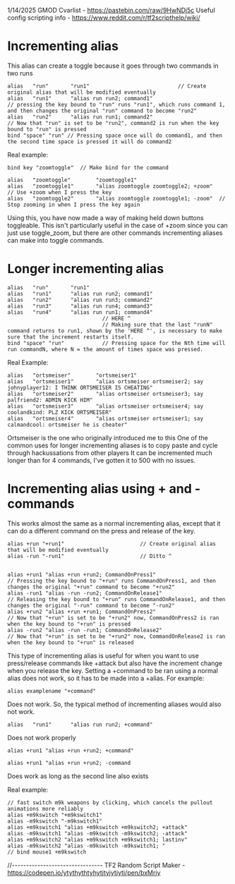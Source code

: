1/14/2025 GMOD Cvarlist - https://pastebin.com/raw/9HwNDj5c 
Useful config scripting info - https://www.reddit.com/r/tf2scripthelp/wiki/


# Incrementing alias
This alias can create a toggle because it goes through two commands in two runs
```
alias 	"run" 		"run1"			                  // Create original alias that will be modified eventually
alias 	"run1"		"alias run run2; command1"    
// pressing the key bound to "run" runs "run1", which runs command 1, and then changes the original "run" command to become "run2"
alias 	"run2" 		"alias run run1; command2"
// Now that "run" is set to be "run2", command2 is run when the key bound to "run" is pressed 
bind "space" "run" // Pressing space once will do command1, and then the second time space is pressed it will do command2
```
Real example: 
```
bind key "zoomtoggle"  // Make bind for the command

alias 	"zoomtoggle" 		"zoomtoggle1"					
alias 	"zoomtoggle1"		"alias zoomtoggle zoomtoggle2; +zoom"    // Use +zoom when I press the key
alias 	"zoomtoggle2" 		"alias zoomtoggle zoomtoggle1; -zoom"  // Stop zooming in when I press the key again
```
Using this, you have now made a way of making held down buttons toggleable. 
This isn't particularly useful in the case of +zoom since you can just use toggle_zoom, but there are other commands incrementing aliases can make into toggle commands.

# Longer incrementing alias
```
alias 	"run" 		"run1"			                 
alias 	"run1"		"alias run run2; command1"    
alias 	"run2" 		"alias run run3; command2"
alias 	"run3" 		"alias run run4; command3"
alias 	"run4" 		"alias run run1; command4"    
                              // HERE ^
                              // Making sure that the last "runN" command returns to run1, shown by the 'HERE ^', is necessary to make sure that the increment restarts itself.
bind "space" "run"            // Pressing space for the Nth time will run commandN, where N = the amount of times space was pressed.
```

Real Example:
```
alias 	"ortsmeiser" 		"ortsmeiser1"			                 
alias 	"ortsmeiser1"		"alias ortsmeiser ortsmeiser2; say johnyplayer12: I THINK ORTSMEISER IS CHEATING"    
alias 	"ortsmeiser2" 		"alias ortsmeiser ortsmeiser3; say palfriend2: ADMIN KICK HIM"
alias 	"ortsmeiser3" 		"alias ortsmeiser ortsmeiser4; say coolandkind: PLZ KICK ORTSMEISER"
alias 	"ortsmeiser4" 		"alias ortsmeiser ortsmeiser1; say calmandcool: ortsmeiser he is cheater"    
```
Ortsmeiser is the one who originally introduced me to this 
One of the common uses for longer incrementing aliases is to copy paste and cycle through hackussations from other players
It can be incremented much longer than for 4 commands, I've gotten it to 500 with no issues.

# Incrementing alias using + and - commands
This works almost the same as a normal incrementing alias, except that it can do a different command on the press and release of the key.
```
alias +run "+run1"                        // Create original alias that will be modified eventually
alias -run "-run1"                        // Ditto ^


alias +run1 "alias +run +run2; CommandOnPress1"     
// Pressing the key bound to "+run" runs CommandOnPress1, and then changes the original "+run" command to become "+run2"
alias -run1 "alias -run -run2; CommandOnRelease1"
// Releasing the key bound to "+run" runs CommandOnRelease1, and then changes the original "-run" command to become "-run2"
alias +run2 "alias +run +run1; CommandOnPress2"
// Now that "+run" is set to be "+run2" now, CommandOnPress2 is ran when the key bound to "+run" is pressed
alias -run2 "alias -run -run1; CommandOnRelease2"
// Now that "+run" is set to be "+run2" now, CommandOnRelease2 is ran when the key bound to "+run" is released
```
This type of incrementing alias is useful for when you want to use press/release commands like +attack but also have the increment change when you release the key.
Setting a +command to be ran using a normal alias does not work, so it has to be made into a +alias.
For example: 
```
alias examplename "+command"
```
Does not work.
So, the typical method of incrementing aliases would also not work.
```
alias 	"run1"		"alias run run2; +command"   
```
Does not work properly
```
alias +run1 "alias +run +run2; +command" 
```
```
alias +run1 "alias +run +run2; -command
```  
Does work as long as the second line also exists

Real example:
```
// fast switch m9k weapons by clicking, which cancels the pullout animations more reliably  
alias +m9kswitch "+m9kswitch1"
alias -m9kswitch "-m9kswitch1"
alias +m9kswitch1 "alias +m9kswitch +m9kswitch2; +attack"
alias -m9kswitch1 "alias -m9kswitch -m9kswitch2; -attack"
alias +m9kswitch2 "alias +m9kswitch +m9kswitch1; lastinv"
alias -m9kswitch2 "alias -m9kswitch -m9kswitch1; "
// bind mouse1 +m9kswitch
```
//--------------------------------
TF2 Random Script Maker - https://codepen.io/ytythythtyhytjtyjytjytj/pen/bxMrjy 
